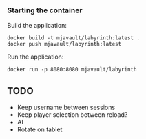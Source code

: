 ### Starting the container
Build the application:
```shell
docker build -t mjavault/labyrinth:latest .
docker push mjavault/labyrinth:latest
```
Run the application:
```shell
docker run -p 8080:8080 mjavault/labyrinth 
```


## TODO
- Keep username between sessions
- Keep player selection between reload?
- AI
- Rotate on tablet
